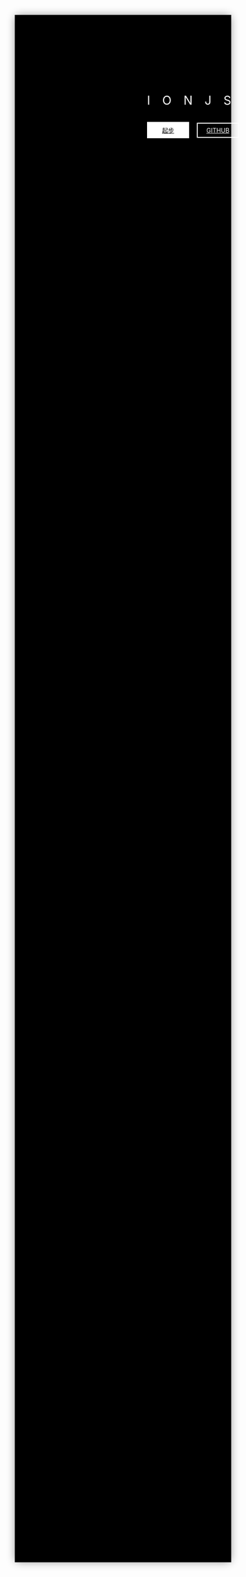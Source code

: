 <div class="homepage">
    <div class="homepage-header">
        <div class="homepage-header--positioner">
            <h1 class="homepage-header-title">Ionjs</h1>
            <div class="homepage-header-link">
                <a href="/guide/getting-started.html" class="homepage-header-link-item homepage-header-link-item--start">起步</a>
                <a href="https://github.com/ionjs-dev/ionjs" class="homepage-header-link-item homepage-header-link-item--gh">GITHUB</a>
            </div>
        </div>
    </div>
</div>

<style>
    .homepage,
    .homepage * {
        box-sizing: border-box;
    }

    .homepage-header {
        background-color: black;
        background-repeat: no-repeat;
        background-size: cover;
        height: 90vh;
        width: 100%;
        box-shadow: gray 0 0 20px -3px;
    }

    .homepage-header-title {
        color: white;
        font-weight: normal;
        text-transform: uppercase;
        letter-spacing: 1em;
    }

    .homepage-header-link-item {
        display: inline-block;
        width: 7em;
        padding: 0.5em;
        margin: 1em 1em 0 0;
        border: solid 2px #fff;
        color: #fff;
        text-align: center;
        transition: 0.1s;
    }

    .homepage-header-link-item:hover {
        box-shadow: gray 0 0 20px;
    }

    .homepage-header-link-item:active {
        box-shadow: gray 0 0 10px;
    }

    .homepage-header-link-item--start {
        background-color: white;
        color: black;
    }
    
    @media (min-width: 700px) {
        .homepage-header {
            background-image: url("/static/background-wide.svg");
        }
        .homepage-header--positioner {
            position: relative;
            left: 22em;
            top: 13em;
        }
    }

    @media (max-width: 700px) and (min-width: 500px) {
        .homepage-header {
            background-image: url("/static/background-narrow.svg");
        }
        .homepage-header--positioner {
            position: relative;
            top: 70vw;
            text-align: center;
            left: -13vw;
        }
    }

    @media (max-width: 500px) {
        .homepage-header {
            background-image: url("/static/background-narrow.svg");
        }
        .homepage-header--positioner {
            position: relative;
            top: 70vw;
            text-align: center;
            left: 9vw;
        }
        .homepage-header-link {
            position: relative;
            margin-left: 0;
            left: 5vw;
        }
    }
</style>